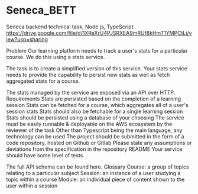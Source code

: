 # Seneca_BETT
Seneca backend technical task, Node.js, TypeScript
https://drive.google.com/file/d/1XReXrU4PJSRXEA9mRUf8kHmT1YMPCtLj/view?usp=sharing

Problem
Our learning platform needs to track a user's stats for a particular course. We do this using a stats service.


The task is to create a simplified version of this service. Your stats service needs to provide the capability to persist new stats as well as fetch aggregated stats for a course.


The stats managed by the service are exposed via an API over HTTP.
Requirements
Stats are persisted based on the completion of a learning session
Stats can be fetched for a course, which aggregates all of a user's session stats
Stats should also be fetchable for a single learning session
Stats should be persisted using a database of your choosing
The service must be easily runnable & deployable on the AWS ecosystem by the reviewer of the task
Other than Typescript being the main language, any technology can be used
The project should be submitted in the form of a code repository, hosted on Github or Gitlab
Please state any assumptions or deviations from the specification in the repository README
Your service should have some level of tests


The full API schema can be found here.
Glossary
Course: a group of topics relating to a particular subject
Session: an instance of a user studying a topic within a course
Module: an individual piece of content shown to the user within a session


